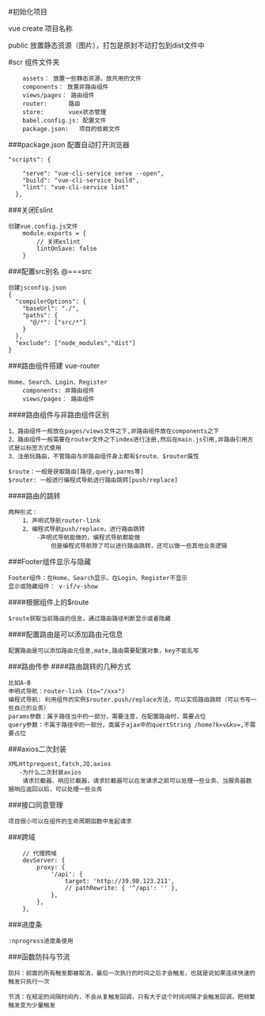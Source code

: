 #初始化项目

vue create 项目名称 

public 放置静态资源（图片），打包是原封不动打包到dist文件中

#scr 组件文件夹
```
    assets： 放置一些静态资源，放共用的文件
    components： 放置非路由组件
    views/pages： 路由组件
    router:      路由
    store:       vuex状态管理
    babel.config.js: 配置文件
    package.json:   项目的依赖文件
``` 
###package.json 配置自动打开浏览器
```
"scripts": {
    
    "serve": "vue-cli-service serve --open",
    "build": "vue-cli-service build",
    "lint": "vue-cli-service lint"
  },

```
###关闭Eslint
```
创建vue.config.js文件
    module.exports = {
        // 关闭eslint
        lintOnSave: false
    }
```
###配置src别名 @===src
```
创建jsconfig.json
{
  "compilerOptions": {
    "baseUrl": "./",
    "paths": {
      "@/*": ["src/*"]
    }
  },
  "exclude": ["node_modules","dist"]
}
```
###路由组件搭建 vue-router
```
Home、Search、Login、Register
    components: 非路由组件
    views/pages： 路由组件
```
####路由组件与非路由组件区别
```
1、路由组件一般放在pages/views文件之下,非路由组件放在components之下
2、路由组件一般需要在router文件之下index进行注册,然后在main.js引用,非路由引用方式是以标签方式使用
3、注册玩路由，不管路由与非路由组件身上都有$route、$router属性

$route：一般是获取路由[路径,query,parms等]
$router: 一般进行编程式导航进行路由跳转[push/replace]
```
####路由的跳转
```
两种形式：
    1、声明式导航router-link
    2、编程式导航push/replace，进行路由跳转
        -声明式导航能做的，编程式导航都能做
            但是编程式导航除了可以进行路由跳转，还可以做一些其他业务逻辑
```
###Footer组件显示与隐藏
```
Footer组件：在Home、Search显示，在Login、Register不显示
显示或隐藏组件： v-if/v-show
```
####根据组件上的$route
```
$route获取当前路由的信息，通过路由路径判断显示或者隐藏
```
####配置路由是可以添加路由元信息
```
配置路由是可以添加路由元信息,mate,路由需要配置对象，key不能乱写
```
###路由传参
####路由跳转的几种方式
```
比如A-B
申明式导航：router-link (to="/xxx")
编程式导航: 利用组件的实例$router.push/replace方法，可以实现路由跳转（可以书写一些自己的业务）
params参数：属于路径当中的一部分，需要注意，在配置路由时，需要占位
query参数：不属于路径中的一部分，类属于ajax中的quertString /home?k=v&kv=,不需要占位
```
###axios二次封装
```
XMLHttprequest,fatch,JQ,axios
   -为什么二次封装axios
    请求拦截器、响应拦截器，请求拦截器可以在发请求之前可以处理一些业务、当服务器数据响应返回以后，可以处理一些业务
```
###接口同意管理
```
项目很小可以在组件的生命周期函数中发起请求
```
###跨域
```
    // 代理跨域
    devServer: {
        proxy: {
            '/api': {
                target: 'http://39.98.123.211',
                // pathRewrite: { '^/api': '' },
            },
        },
    },
```

###进度条
```
:nprogress进度条使用

```
###函数防抖与节流
```
防抖：前面的所有触发都被取消，最后一次执行的时间之后才会触发，也就是说如果连续快速的触发只执行一次

节流：在规定的间隔时间内，不会从复触发回调，只有大于这个时间间隔才会触发回调，把频繁触发变为少量触发
```